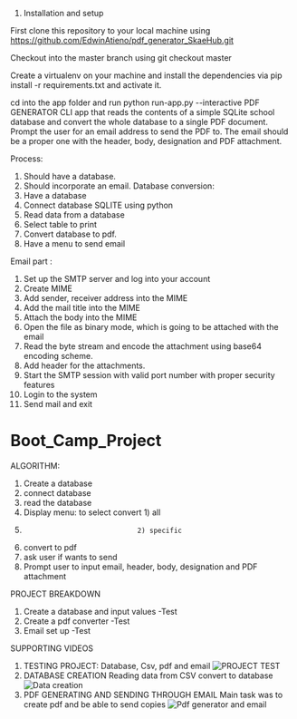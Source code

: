 
1. Installation and setup

First clone this repository to your local machine using https://github.com/EdwinAtieno/pdf_generator_SkaeHub.git

Checkout into the master branch using git checkout master

Create a virtualenv on your machine and install the dependencies via pip install -r requirements.txt and activate it.

cd into the app folder and run python run-app.py --interactive
PDF GENERATOR
CLI app that reads the contents of a simple SQLite school database and convert the whole database to a single PDF document. Prompt the user for an email address to send the PDF to. The email should be a proper one with the header, body, designation and PDF attachment.


Process:
1)	Should have a database.
2)	Should incorporate an email.
Database conversion:
1)	Have a database
2)	Connect database SQLITE using python
3)	Read data from a database
4)	Select table to print
5)	Convert database to pdf.
6)	Have a menu to send email



Email part :
1)	Set up the SMTP server and log into your account
2)	Create MIME
3)	Add sender, receiver address into the MIME
4)	Add the mail title into the MIME
5)	Attach the body into the MIME
6)	Open the file as binary mode, which is going to be attached with the email
7)	Read the byte stream and encode the attachment using base64 encoding scheme.
8)	Add header for the attachments.
9)	Start the SMTP session with valid port number with proper security features
10)	Login to the system
11)	Send mail and exit
# Boot_Camp_Project



ALGORITHM:
  1) Create a database
  2) connect database
  3) read the database
  4) Display menu: to select convert 1) all 
  5)                                 2) specific
  6) convert to pdf
  7) ask user if wants to send
  8) Prompt user to input email, header, body, designation and PDF attachment

PROJECT BREAKDOWN
1) Create a database and input values
   -Test
2) Create a pdf converter
   -Test
3) Email set up
    -Test

SUPPORTING VIDEOS
1) TESTING PROJECT:
    Database, Csv, pdf and email
    ![PROJECT TEST](https://user-images.githubusercontent.com/60142434/124177159-87ac8480-dab8-11eb-9474-06548cb96ceb.gif)
2) DATABASE CREATION
    Reading data from CSV convert to database
    ![Data creation](https://user-images.githubusercontent.com/60142434/124177247-a14dcc00-dab8-11eb-931f-ed466205aa71.gif)
3) PDF GENERATING AND SENDING THROUGH EMAIL
    Main task was to create pdf and be able to send copies 
    ![Pdf generator and email](https://user-images.githubusercontent.com/60142434/124177338-c4787b80-dab8-11eb-9050-4e267447f8cd.gif)
    
    
    
    
    

    
    
    
    
    


